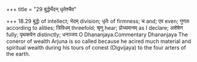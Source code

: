 +++
title = "29 बुद्धेर्भेदन् धृतेश्चैव"

+++
18.29 बुद्धेः of intellect; भेदम् division; धृतेः of firmness; च and; एव
even; गुणतः according to alities; त्रिविधम् threefold; श्रृणु hear;
प्रोच्यमानम् as I declare; अशेषेण fully; पृथक्त्वेन distinctly; धनञ्जय O
Dhananjaya.Commentary Dhananjaya The coneror of wealth Arjuna is so
called because he acired much material and spiritual wealth during his
tours of conest (Digvijaya) to the four arters of the earth.

